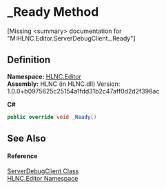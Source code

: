 # _Ready Method


\[Missing &lt;summary&gt; documentation for "M:HLNC.Editor.ServerDebugClient._Ready"\]



## Definition
**Namespace:** <a href="N_HLNC_Editor">HLNC.Editor</a>  
**Assembly:** HLNC (in HLNC.dll) Version: 1.0.0+b0975625c25154a1fdd31b2c47aff0d2d2f398ac

**C#**
``` C#
public override void _Ready()
```



## See Also


#### Reference
<a href="T_HLNC_Editor_ServerDebugClient">ServerDebugClient Class</a>  
<a href="N_HLNC_Editor">HLNC.Editor Namespace</a>  
